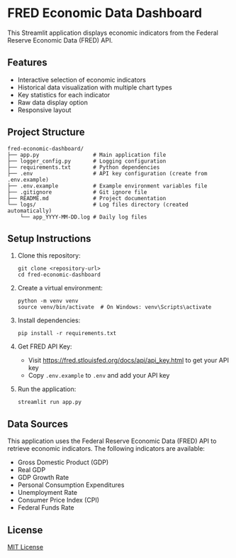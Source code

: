 # FRED Economic Data Dashboard

This Streamlit application displays economic indicators from the Federal Reserve Economic Data (FRED) API.

## Features

- Interactive selection of economic indicators
- Historical data visualization with multiple chart types
- Key statistics for each indicator
- Raw data display option
- Responsive layout

## Project Structure

```
fred-economic-dashboard/
├── app.py                 # Main application file
├── logger_config.py       # Logging configuration
├── requirements.txt       # Python dependencies
├── .env                   # API key configuration (create from .env.example)
├── .env.example           # Example environment variables file
├── .gitignore             # Git ignore file
├── README.md              # Project documentation
└── logs/                  # Log files directory (created automatically)
    └── app_YYYY-MM-DD.log # Daily log files
```

## Setup Instructions

1. Clone this repository:
   ```
   git clone <repository-url>
   cd fred-economic-dashboard
   ```

2. Create a virtual environment:
   ```
   python -m venv venv
   source venv/bin/activate  # On Windows: venv\Scripts\activate
   ```

3. Install dependencies:
   ```
   pip install -r requirements.txt
   ```

4. Get FRED API Key:
   - Visit https://fred.stlouisfed.org/docs/api/api_key.html to get your API key
   - Copy `.env.example` to `.env` and add your API key

5. Run the application:
   ```
   streamlit run app.py
   ```

## Data Sources

This application uses the Federal Reserve Economic Data (FRED) API to retrieve economic indicators. The following indicators are available:

- Gross Domestic Product (GDP)
- Real GDP
- GDP Growth Rate
- Personal Consumption Expenditures
- Unemployment Rate
- Consumer Price Index (CPI)
- Federal Funds Rate

## License

[MIT License](LICENSE)
